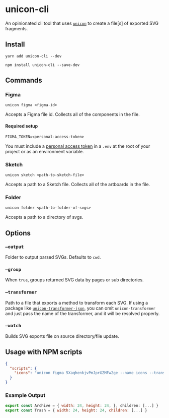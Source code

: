 # unicon-cli

An opinionated cli tool that uses [`unicon`](../unicon) to create a file[s] of
exported SVG fragments.

## Install

```
yarn add unicon-cli --dev
```

```
npm install unicon-cli --save-dev
```

## Commands

### Figma

`unicon figma <figma-id>`

Accepts a Figma file id. Collects all of the components in the file.

#### Required setup

`FIGMA_TOKEN=<personal-access-token>`

You must include a
[personal access token](https://www.figma.com/developers/docs#auth-dev-token) in
a `.env` at the root of your project or as an environment variable.

### Sketch

`unicon sketch <path-to-sketch-file>`

Accepts a path to a Sketch file. Collects all of the artboards in the file.

### Folder

`unicon folder <path-to-folder-of-svgs>`

Accepts a path to a directory of svgs.

## Options

### `—output`

Folder to output parsed SVGs. Defaults to `cwd`.

### `—group`

When `true`, groups returned SVG data by pages or sub directories.

### `—transformer`

Path to a file that exports a method to transform each SVG. If using a package
like [`unicon-transformer-json`](../unicon-transformer-json), you can omit
`unicon-transformer` and just pass the name of the transformer, and it will be
resolved properly.

### `—watch`

Builds SVG exports file on source directory/file update.

## Usage with NPM scripts

```json
{
  "scripts": {
    "icons": "unicon figma 5XaqhenkjvPmJprGZMFw2ge --name icons --transformer json"
  }
}
```

### Example Output

```js
export const Archive = { width: 24, height: 24, }, children: [...] }
export const Trash = { width: 24, height: 24, children: [...] }
```
